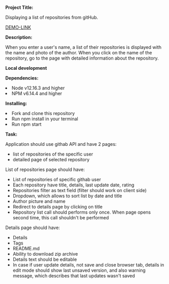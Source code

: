 <b>Project Title:</b>

Displaying a list of repositories from gitHub.

[DEMO-LINK](https://bogdan-kotsupey.github.io/git-api/)

<b>Description:</b>

When you enter a user's name, a list of their repositories is displayed with the name and photo of the author.
When you click on the name of the repository, go to the page with detailed information about the repository.

<b>Local development</b>

<b>Dependencies:</b>

<li>Node v12.16.3 and higher</li>
<li>NPM v6.14.4 and higher</li>

<b>Installing:</b>

<li>Fork and clone this repository</li>
<li>Run npm install in your terminal</li>
<li>Run npm start</li>


<b>Task:</b> 


Application should use githab API and have 2 pages:
- list of repositories of the specific user
- detailed page of selected repository

List of repositories page should have:
- List of repositories of specific githab user
- Each repository have title, details, last update date, rating
- Repositories filter as text field (filter should work on client side)
- Dropdown, which allows to sort list by date and title
- Author picture and name
- Redirect to details page by clicking on title
- Repository list call should performs only once. When page opens second time, this call shouldn't be performed

Details page should have:
- Details
- Tags
- README.md
- Ability to download zip archive
- Details text should be editable
- In case if user update details, not save and close browser tab, details in edit mode should show last unsaved version, and also warning message, which describes that last updates wasn't saved
